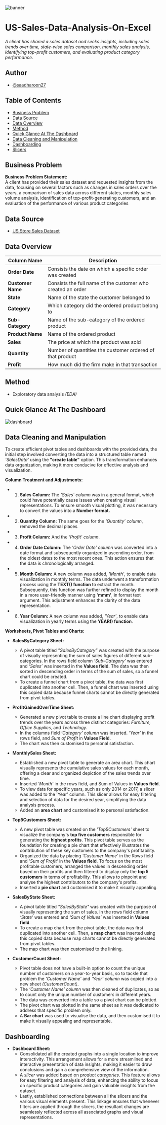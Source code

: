 ![banner](Assets/Banner.jpg)

# US-Sales-Data-Analysis-On-Excel
_A client has shared a sales dataset and seeks insights, including sales trends over time, state-wise sales comparison, monthly sales analysis, identifying top-profit customers, and evaluating product category performance._

## Author
- [@saadharoon27](https://github.com/saadharoon27)

## Table of Contents
- [Business Problem](#business-problem)
- [Data Source](#data-source)
- [Data Overview](#data-overview)
- [Method](#method)
- [Quick Glance At The Dashboard](#quick-glance-at-the-dashboard)
- [Data Cleaning and Manipulation](#data-cleaning-and-manipulation)
- [Dashboarding](#dashboarding)
- [Slicers](#slicers)
  
## Business Problem
**Business Problem Statement:** <br>
A client has provided their sales dataset and requested insights from the data, focusing on several factors such as changes in sales orders over the years, a comparison of sales data across different states, monthly sales volume analysis, identification of top-profit-generating customers, and an evaluation of the performance of various product categories

## Data Source
- [US Store Sales Dataset](https://www.kaggle.com/datasets/saadharoon27/us-store-sales-dataset)

## Data Overview
| **Column Name**     	            | **Description**     |
|-------------------	              |------------------	  |
| **Order Date**     	              | Consists the date on which a specific order was created |
| **Customer Name**    	            | Consists the full name of the customer who created an order|
| **State**               	        | Name of the state the customer belonged to|
| **Category**     	                | Which category did the ordered product belong to |
| **Sub-Category**    	            | Name of the sub-category of the ordered product|
| **Product Name**               	  | Name of the ordered product|
| **Sales**     	                  | The price at which the product was sold|
| **Quantity**    	                | Number of quantities the customer ordered of that product|
| **Profit**               	        | How much did the firm make in that transaction|

## Method
- Exploratory data analysis _(EDA)_

## Quick Glance At The Dashboard
![dashboard](Assets/Glance.png)

## Data Cleaning and Manipulation
To create efficient pivot tables and dashboards with the provided data, the initial step involved converting the data into a structured table named _‘SalesData’_ using the **"create table"** option. This transformation enhances data organization, making it more conducive for effective analysis and visualization.<br>

**Column Treatment and Adjustments:**<br>
- 1.	**Sales Column:** The _‘Sales’ column_ was in a general format, which could have potentially cause issues when creating visual representations. To ensure smooth visual plotting, it was necessary to convert the values into a **Number format.**
- 2.	**Quantity Column:** The same goes for the _‘Quantity’ column_, removed the decimal places.
- 3.	**Profit Column:** And the _‘Profit’ column_.
- 4.	**Order Date Column:** The _'Order Date' column_ was converted into a date format and subsequently organized in ascending order, from the oldest dates to the most recent ones. This action ensures that the data is chronologically arranged.
- 5.	**Month Column:** A new column was added, _'Month'_, to enable data visualization in monthly terms. The data underwent a transformation process using the **TEXT() function** to extract the month. Subsequently, this function was further refined to display the month in a more user-friendly manner using **'mmm'**, in format text argument. This adjustment enhances the clarity of the data representation.
- 6.	**Year Column:** A new column was added, _'Year'_, to enable data visualization in yearly terms using the **YEAR() function**.

**Worksheets, Pivot Tables and Charts:**

- **SalesByCategory Sheet:**
  - A pivot table titled _"SalesByCategory"_ was created with the purpose of visually representing the sum of sales figures of different sub–categories. In the rows field column _‘Sub–Category’_ was entered and _‘Sales’_ was inserted in the **Values field**. The data was then sorted in descending order in terms of the sum of sales, so a funnel chart could be created.
  - To create a funnel chart from a pivot table, the data was first duplicated into another cell. Then, a funnel chart was inserted using this copied data because funnel charts cannot be directly generated from pivot tables.

- **ProfitGainedOverTime Sheet:**
  - Generated a new pivot table to create a line chart displaying profit trends over the years across three distinct categories: _Furniture, Office Supplies,_ and _Technology_.
  - In the columns field _‘Category’ column_ was inserted. _‘Year’_ in the rows field, and _Sum of Profit_ in **Values Field**.
  - The chart was then customised to personal satisfaction.

- **MonthlySales Sheet:**
  - Established a new pivot table to generate an area chart. This chart visually represents the cumulative sales values for each month, offering a clear and organized depiction of the sales trends over time.
  - Inserted _‘Month’_ in the rows field, and Sum of Values in **Values field**.
  - To view data for specific years, such as only 2014 or 2017, a slicer was added to the 'Year' column. This slicer allows for easy filtering and selection of data for the desired year, simplifying the data analysis process.
  - Added an **area chart** and customised it to personal satisfaction.

- **Top5Customers Sheet:**
  - A new pivot table was created on the _'Top5Customers'_ sheet to visualize the company's **top five customers** responsible for generating the **highest profits**. This pivot table serves as the foundation for creating a pie chart that effectively illustrates the contribution of these key customers to the company's profitability.
  - Organized the data by placing _'Customer Name'_ in the Rows field and _'Sum of Profit'_ in the **Values field**. To focus on the most profitable customers, arranged the values in descending order based on their profits and then filtered to display only the **top 5 customers** in terms of profitability. This allows to pinpoint and analyse the highest contributors to the company's profits.
  - Inserted a **pie chart** and customised it to make it visually appealing.

- **SalesByState Sheet:**
  - A pivot table titled _"SalesByState"_ was created with the purpose of visually representing the sum of sales. In the rows field column _‘State’_ was entered and _‘Sum of Values’_ was inserted in **Values field**.
  - To create a map chart from the pivot table, the data was first duplicated into another cell. Then, a **map chart** was inserted using this copied data because map charts cannot be directly generated from pivot tables. 
  - The map chart was then customised to the linking.

- **CustomerCount Sheet:**
  - Pivot table does not have a built-in option to count the unique number of customers on a year-to-year basis, so to tackle that problem the _‘Customer Name’_ and _‘Year’ column_ was copied into a new sheet _(CustomerCount)_.
  - The _‘Customer Name’ column_ was then cleaned of duplicates, so as to count only the unique number of customers in different years.
  - The data was converted into a table so a pivot chart can be plotted.
  - The pivot chart was plotted in the same sheet as it was dedicated to address that specific problem only.
  - A **Bar chart** was used to visualise the data, and then customised it to make it visually appealing and representable.
 
## Dashboarding

- **Dashboard Sheet:**
  - Consolidated all the created graphs into a single location to improve interactivity. This arrangement allows for a more streamlined and interactive presentation of data insights, making it easier to draw conclusions and gain a comprehensive view of the information.
  - A _slicer_ was added based on _product categories_. This feature allows for easy filtering and analysis of data, enhancing the ability to focus on specific product categories and gain valuable insights from the dataset.
  - Lastly, established connections between all the slicers and the various visual elements present. This linkage ensures that whenever filters are applied through the slicers, the resultant changes are seamlessly reflected across all associated graphs and visual representations.
